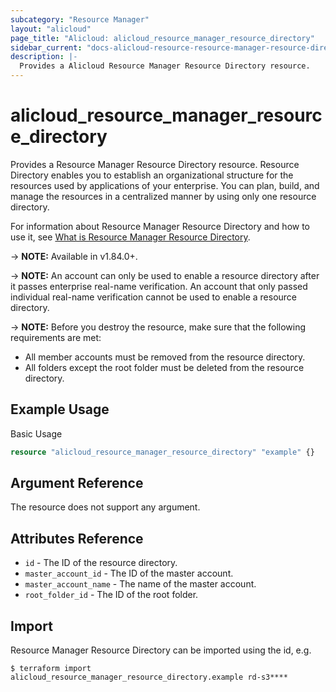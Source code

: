 ```yaml
---
subcategory: "Resource Manager"
layout: "alicloud"
page_title: "Alicloud: alicloud_resource_manager_resource_directory"
sidebar_current: "docs-alicloud-resource-resource-manager-resource-directory"
description: |-
  Provides a Alicloud Resource Manager Resource Directory resource.
---
```


# alicloud\_resource\_manager\_resource\_directory

Provides a Resource Manager Resource Directory resource. Resource Directory enables you to establish an organizational structure for the resources used by applications of your enterprise. You can plan, build, and manage the resources in a centralized manner by using only one resource directory.

For information about Resource Manager Resource Directory and how to use it, see [What is Resource Manager Resource Directory](https://www.alibabacloud.com/help/en/doc-detail/94475.htm).

-> **NOTE:** Available in v1.84.0+.

-> **NOTE:** An account can only be used to enable a resource directory after it passes enterprise real-name verification. An account that only passed individual real-name verification cannot be used to enable a resource directory.

-> **NOTE:** Before you destroy the resource, make sure that the following requirements are met:
  - All member accounts must be removed from the resource directory. 
  - All folders except the root folder must be deleted from the resource directory.
  
## Example Usage

Basic Usage

```terraform
resource "alicloud_resource_manager_resource_directory" "example" {}
```
## Argument Reference

The resource does not support any argument.
    
## Attributes Reference

* `id` - The ID of the resource directory.
* `master_account_id` - The ID of the master account.
* `master_account_name` - The name of the master account.
* `root_folder_id` - The ID of the root folder.

## Import

Resource Manager Resource Directory can be imported using the id, e.g.

```
$ terraform import alicloud_resource_manager_resource_directory.example rd-s3****
```
